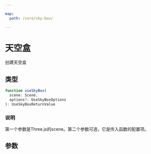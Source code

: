```yaml
---

map:
  path: /core/sky-box/

---
```


# 天空盒

创建天空盒

## 类型

```js
function useSkyBox(
  scene: Scene,
  options?: UseSkyBoxOptions
): UseSkyBoxReturnValue
```

### 说明

第一个参数是Three.js的scene。第二个参数可选，它是传入函数的配置项。

<!-- ## 示例

<demo src="./__demo__/BasicUse.vue" title="基本使用" desc="可控制开始暂停、跳转到指定位置"></demo> -->

## 参数

<API src="./index.d.ts" lang="zh"></API>
